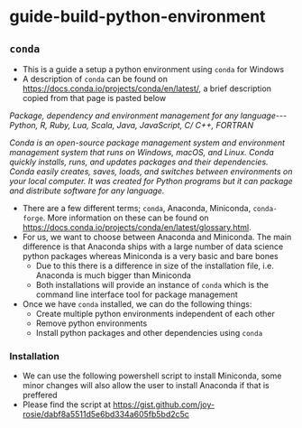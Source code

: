 # guide-build-python-environment

## `conda`
- This is a guide a setup a python environment using `conda` for Windows
- A description of `conda` can be found on https://docs.conda.io/projects/conda/en/latest/, a brief description copied from that page is pasted below

*Package, dependency and environment management for any language---Python, R, Ruby, Lua, Scala, Java, JavaScript, C/ C++, FORTRAN*

*Conda is an open-source package management system and environment management system that runs on Windows, macOS, and Linux. Conda quickly installs, runs, and updates packages and their dependencies. Conda easily creates, saves, loads, and switches between environments on your local computer. It was created for Python programs but it can package and distribute software for any language.*

- There are a few different terms; `conda`, Anaconda, Miniconda, `conda-forge`. More information on these can be found on https://docs.conda.io/projects/conda/en/latest/glossary.html.
- For us, we want to choose between Anaconda and Miniconda. The main difference is that Anaconda ships with a large number of data science python packages whereas Miniconda is a very basic and bare bones
    - Due to this there is a difference in size of the installation file, i.e. Anaconda is much bigger than Miniconda
    - Both installations will provide an instance of `conda` which is the command line interface tool for package management
- Once we have `conda` installed, we can do the following things:
    - Create multiple python environments independent of each other
    - Remove python environments
    - Install python packages and other dependencies using `conda`

### Installation

- We can use the following powershell script to install Miniconda, some minor changes will also allow the user to install Anaconda if that is preffered
- Please find the script at https://gist.github.com/joy-rosie/dabf8a5511d5e6bd334a605fb5bd2c5c
